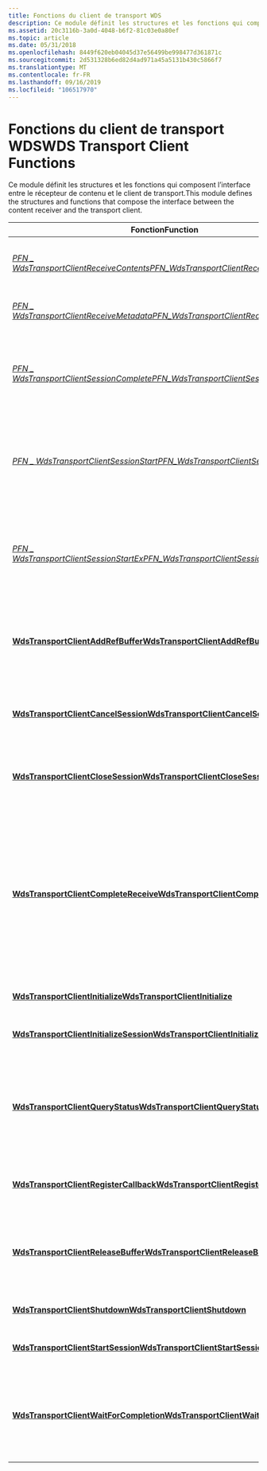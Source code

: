 ```yaml
---
title: Fonctions du client de transport WDS
description: Ce module définit les structures et les fonctions qui composent l’interface entre le récepteur de contenu et le client de transport.
ms.assetid: 20c3116b-3a0d-4048-b6f2-81c03e0a80ef
ms.topic: article
ms.date: 05/31/2018
ms.openlocfilehash: 8449f620eb04045d37e56499be998477d361871c
ms.sourcegitcommit: 2d531328b6ed82d4ad971a45a5131b430c5866f7
ms.translationtype: MT
ms.contentlocale: fr-FR
ms.lasthandoff: 09/16/2019
ms.locfileid: "106517970"
---
```

# <a name="wds-transport-client-functions"></a><span data-ttu-id="3fd35-103">Fonctions du client de transport WDS</span><span class="sxs-lookup"><span data-stu-id="3fd35-103">WDS Transport Client Functions</span></span>

<span data-ttu-id="3fd35-104">Ce module définit les structures et les fonctions qui composent l’interface entre le récepteur de contenu et le client de transport.</span><span class="sxs-lookup"><span data-stu-id="3fd35-104">This module defines the structures and functions that compose the interface between the content receiver and the transport client.</span></span>



| <span data-ttu-id="3fd35-105">Fonction</span><span class="sxs-lookup"><span data-stu-id="3fd35-105">Function</span></span>                                                                              | <span data-ttu-id="3fd35-106">Description</span><span class="sxs-lookup"><span data-stu-id="3fd35-106">Description</span></span>                                                                                                                                                                 |
|---------------------------------------------------------------------------------------|-----------------------------------------------------------------------------------------------------------------------------------------------------------------------------|
| [<span data-ttu-id="3fd35-107">*PFN \_ WdsTransportClientReceiveContents*</span><span class="sxs-lookup"><span data-stu-id="3fd35-107">*PFN\_WdsTransportClientReceiveContents*</span></span>](/windows/desktop/api/Wdstci/nc-wdstci-pfn_wdstransportclientreceivecontents) | <span data-ttu-id="3fd35-108">Indique qu’un bloc de données est prêt à être utilisé.</span><span class="sxs-lookup"><span data-stu-id="3fd35-108">Indicates that a block of data is ready to be used.</span></span>                                                                                                                         |
| [<span data-ttu-id="3fd35-109">*PFN \_ WdsTransportClientReceiveMetadata*</span><span class="sxs-lookup"><span data-stu-id="3fd35-109">*PFN\_WdsTransportClientReceiveMetadata*</span></span>](/windows/desktop/api/Wdstci/nc-wdstci-pfn_wdstransportclientreceivemetadata) | <span data-ttu-id="3fd35-110">Reçoit des informations de métadonnées sur un fichier.</span><span class="sxs-lookup"><span data-stu-id="3fd35-110">Receives metadata information about a file.</span></span>                                                                                                                                 |
| [<span data-ttu-id="3fd35-111">*PFN \_ WdsTransportClientSessionComplete*</span><span class="sxs-lookup"><span data-stu-id="3fd35-111">*PFN\_WdsTransportClientSessionComplete*</span></span>](/windows/desktop/api/Wdstci/nc-wdstci-pfn_wdstransportclientsessioncomplete) | <span data-ttu-id="3fd35-112">Indique que la session s’est terminée correctement ou a rencontré une erreur.</span><span class="sxs-lookup"><span data-stu-id="3fd35-112">Indicates that the session completed successfully or encountered an error.</span></span>                                                                                                  |
| [<span data-ttu-id="3fd35-113">*PFN \_ WdsTransportClientSessionStart*</span><span class="sxs-lookup"><span data-stu-id="3fd35-113">*PFN\_WdsTransportClientSessionStart*</span></span>](/windows/desktop/api/Wdstci/nc-wdstci-pfn_wdstransportclientsessionstart)       | <span data-ttu-id="3fd35-114">Indique la taille du fichier et d’autres informations côté serveur sur le fichier au consommateur.</span><span class="sxs-lookup"><span data-stu-id="3fd35-114">Indicates the file size and other server side information about the file to the consumer.</span></span>                                                                                   |
| [<span data-ttu-id="3fd35-115">*PFN \_ WdsTransportClientSessionStartEx*</span><span class="sxs-lookup"><span data-stu-id="3fd35-115">*PFN\_WdsTransportClientSessionStartEx*</span></span>](/windows/desktop/api/Wdstci/nc-wdstci-pfn_wdstransportclientsessionstartex)   | <span data-ttu-id="3fd35-116">Indique la taille du fichier et d’autres informations côté serveur sur le fichier au consommateur.</span><span class="sxs-lookup"><span data-stu-id="3fd35-116">Indicates the file size and other server side information about the file to the consumer.</span></span>                                                                                   |
| [<span data-ttu-id="3fd35-117">**WdsTransportClientAddRefBuffer**</span><span class="sxs-lookup"><span data-stu-id="3fd35-117">**WdsTransportClientAddRefBuffer**</span></span>](/windows/desktop/api/Wdstci/nf-wdstci-wdstransportclientaddrefbuffer)              | <span data-ttu-id="3fd35-118">Incrémente le décompte de références sur une mémoire tampon détenue par le client de multidiffusion.</span><span class="sxs-lookup"><span data-stu-id="3fd35-118">Increments the reference count on a buffer owned by the multicast client.</span></span>                                                                                                   |
| [<span data-ttu-id="3fd35-119">**WdsTransportClientCancelSession**</span><span class="sxs-lookup"><span data-stu-id="3fd35-119">**WdsTransportClientCancelSession**</span></span>](/windows/desktop/api/Wdstci/nf-wdstci-wdstransportclientcancelsession)            | <span data-ttu-id="3fd35-120">Libère les ressources associées à une session dans le client.</span><span class="sxs-lookup"><span data-stu-id="3fd35-120">Releases the resources associated with a session in the client.</span></span>                                                                                                             |
| [<span data-ttu-id="3fd35-121">**WdsTransportClientCloseSession**</span><span class="sxs-lookup"><span data-stu-id="3fd35-121">**WdsTransportClientCloseSession**</span></span>](/windows/desktop/api/Wdstci/nf-wdstci-wdstransportclientclosesession)              | <span data-ttu-id="3fd35-122">Libère les ressources associées à une session dans le client.</span><span class="sxs-lookup"><span data-stu-id="3fd35-122">Releases the resources associated with a session in the client.</span></span>                                                                                                             |
| [<span data-ttu-id="3fd35-123">**WdsTransportClientCompleteReceive**</span><span class="sxs-lookup"><span data-stu-id="3fd35-123">**WdsTransportClientCompleteReceive**</span></span>](/windows/desktop/api/Wdstci/nf-wdstci-wdstransportclientcompletereceive)        | <span data-ttu-id="3fd35-124">Indique que tout le traitement d’un bloc de données est terminé et que le client de multidiffusion peut supprimer ce bloc de données de son cache pour libérer de l’espace pour les réceptions ultérieures.</span><span class="sxs-lookup"><span data-stu-id="3fd35-124">Indicates that all processing on a block of data is finished, and that the multicast client may remove this block of data from its cache to make room for further receives.</span></span> |
| [<span data-ttu-id="3fd35-125">**WdsTransportClientInitialize**</span><span class="sxs-lookup"><span data-stu-id="3fd35-125">**WdsTransportClientInitialize**</span></span>](/windows/desktop/api/Wdstci/nf-wdstci-wdstransportclientinitialize)                  | <span data-ttu-id="3fd35-126">Initialise le client multicast.</span><span class="sxs-lookup"><span data-stu-id="3fd35-126">Initializes the multicast client.</span></span>                                                                                                                                           |
| [<span data-ttu-id="3fd35-127">**WdsTransportClientInitializeSession**</span><span class="sxs-lookup"><span data-stu-id="3fd35-127">**WdsTransportClientInitializeSession**</span></span>](/windows/desktop/api/Wdstci/nf-wdstci-wdstransportclientinitializesession)    | <span data-ttu-id="3fd35-128">Lance un transfert de fichiers de multidiffusion.</span><span class="sxs-lookup"><span data-stu-id="3fd35-128">Initiates a multicast file transfer.</span></span>                                                                                                                                        |
| [<span data-ttu-id="3fd35-129">**WdsTransportClientQueryStatus**</span><span class="sxs-lookup"><span data-stu-id="3fd35-129">**WdsTransportClientQueryStatus**</span></span>](/windows/desktop/api/Wdstci/nf-wdstci-wdstransportclientquerystatus)                | <span data-ttu-id="3fd35-130">Récupère l’état actuel d’une transmission par multidiffusion en cours ou complète à partir du client de multidiffusion.</span><span class="sxs-lookup"><span data-stu-id="3fd35-130">Retrieves the current status of an ongoing or complete multicast transmission from the multicast client.</span></span>                                                                    |
| [<span data-ttu-id="3fd35-131">**WdsTransportClientRegisterCallback**</span><span class="sxs-lookup"><span data-stu-id="3fd35-131">**WdsTransportClientRegisterCallback**</span></span>](/windows/desktop/api/Wdstci/nf-wdstci-wdstransportclientregistercallback)      | <span data-ttu-id="3fd35-132">Inscrit un rappel auprès du client multicast.</span><span class="sxs-lookup"><span data-stu-id="3fd35-132">Registers a callback with the multicast client.</span></span>                                                                                                                             |
| [<span data-ttu-id="3fd35-133">**WdsTransportClientReleaseBuffer**</span><span class="sxs-lookup"><span data-stu-id="3fd35-133">**WdsTransportClientReleaseBuffer**</span></span>](/windows/desktop/api/Wdstci/nf-wdstci-wdstransportclientreleasebuffer)            | <span data-ttu-id="3fd35-134">Décrémente le décompte de références sur une mémoire tampon détenue par le client de multidiffusion.</span><span class="sxs-lookup"><span data-stu-id="3fd35-134">Decrements the reference count on a buffer owned by the multicast client.</span></span>                                                                                                   |
| [<span data-ttu-id="3fd35-135">**WdsTransportClientShutdown**</span><span class="sxs-lookup"><span data-stu-id="3fd35-135">**WdsTransportClientShutdown**</span></span>](/windows/desktop/api/Wdstci/nf-wdstci-wdstransportclientshutdown)                      | <span data-ttu-id="3fd35-136">Arrête le client de multidiffusion.</span><span class="sxs-lookup"><span data-stu-id="3fd35-136">Shuts down the multicast client.</span></span>                                                                                                                                            |
| [<span data-ttu-id="3fd35-137">**WdsTransportClientStartSession**</span><span class="sxs-lookup"><span data-stu-id="3fd35-137">**WdsTransportClientStartSession**</span></span>](/windows/desktop/api/Wdstci/nf-wdstci-wdstransportclientstartsession)              | <span data-ttu-id="3fd35-138">Lance un transfert de fichiers de multidiffusion.</span><span class="sxs-lookup"><span data-stu-id="3fd35-138">Initiates a multicast file transfer.</span></span>                                                                                                                                        |
| [<span data-ttu-id="3fd35-139">**WdsTransportClientWaitForCompletion**</span><span class="sxs-lookup"><span data-stu-id="3fd35-139">**WdsTransportClientWaitForCompletion**</span></span>](/windows/desktop/api/Wdstci/nf-wdstci-wdstransportclientwaitforcompletion)    | <span data-ttu-id="3fd35-140">Bloque jusqu’à ce que la session de multidiffusion soit terminée ou que le délai d’attente spécifié soit atteint.</span><span class="sxs-lookup"><span data-stu-id="3fd35-140">Blocks until either the multicast session is complete or the specified timeout is reached.</span></span>                                                                                  |



 

 

 




